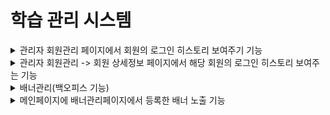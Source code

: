 # 학습 관리 시스템

<details>
  <summary>관리자 회원관리 페이지에서 회원의 로그인 히스토리 보여주기 기능</summary>
  
  <img width="1440" alt="image" src="https://github.com/user-attachments/assets/7464741e-32d3-4bda-bfd6-f084b31c42a0">
</details>

<details>
  <summary>관리자 회원관리 -> 회원 상세정보 페이지에서 해당 회원의 로그인 히스토리 보여주는 기능</summary>
  
  <img width="1439" alt="image" src="https://github.com/user-attachments/assets/b4d68881-9d15-4c13-87d7-c83e96e79e56">
</details>

<details>
  <summary>배너관리(백오피스 기능)</summary>
  
  <img width="1440" alt="image" src="https://github.com/user-attachments/assets/4033e743-c72e-4345-bc80-f9766999c899">
  
  <img width="1440" alt="image" src="https://github.com/user-attachments/assets/945c5f0a-f38c-448d-939c-b794b2a4b741">
</details>

<details>
  <summary>메인페이지에 배너관리페이지에서 등록한 배너 노출 기능</summary>
  
  <img width="1440" alt="image" src="https://github.com/user-attachments/assets/b06e4448-a45e-4333-92dd-0f4e5b19847c">
</details>
